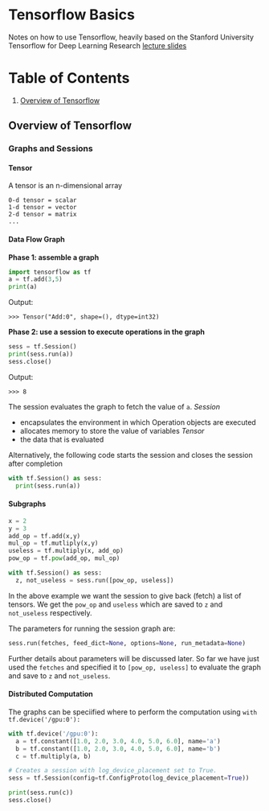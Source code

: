 # Tensorflow Basics

Notes on how to use Tensorflow, heavily based on the Stanford University Tensorflow for Deep Learning Research [lecture slides](http://web.stanford.edu/class/cs20si/syllabus.html)

# Table of Contents
1. [Overview of Tensorflow](#lecture1)


## Overview of Tensorflow <a name="lecture1"></a>

### Graphs and Sessions

#### Tensor

A tensor is an n-dimensional array

```
0-d tensor = scalar
1-d tensor = vector
2-d tensor = matrix
...
```

#### Data Flow Graph

**Phase 1: assemble a graph**

```python
import tensorflow as tf
a = tf.add(3,5)
print(a)
```
Output:
```
>>> Tensor("Add:0", shape=(), dtype=int32)
```

**Phase 2: use a session to execute operations in the graph**

```python
sess = tf.Session()
print(sess.run(a))
sess.close()
```
Output:
```
>>> 8
```
The session evaluates the graph to fetch the value of `a`. 
*Session* 
- encapsulates the environment in which Operation objects are executed
- allocates memory to store the value of variables
*Tensor* 
- the data that is evaluated

Alternatively, the following code starts the session and closes the session after completion
```python
with tf.Session() as sess:
  print(sess.run(a))
```

#### Subgraphs
```python
x = 2
y = 3
add_op = tf.add(x,y)
mul_op = tf.mutliply(x,y)
useless = tf.multiply(x, add_op)
pow_op = tf.pow(add_op, mul_op)

with tf.Session() as sess:
  z, not_useless = sess.run([pow_op, useless])
```
In the above example we want the session to give back (fetch) a list of tensors. We get the `pow_op` and `useless` which are saved to `z` and `not_useless` respectively.

The parameters for running the session graph are:
```python
sess.run(fetches, feed_dict=None, options=None, run_metadata=None)
```
Further details about parameters will be discussed later. So far we have just used the `fetches` and specified it to `[pow_op, useless]` to evaluate the graph and save to `z` and `not_useless`.

#### Distributed Computation

The graphs can be speciified where to perform the computation using `with tf.device('/gpu:0'):`
```python
with tf.device('/gpu:0'):
  a = tf.constant([1.0, 2.0, 3.0, 4.0, 5.0, 6.0], name='a')
  b = tf.constant([1.0, 2.0, 3.0, 4.0, 5.0, 6.0], name='b')
  c = tf.multiply(a, b)

# Creates a session with log_device_placement set to True.
sess = tf.Session(config=tf.ConfigProto(log_device_placement=True))

print(sess.run(c))
sess.close()
```

